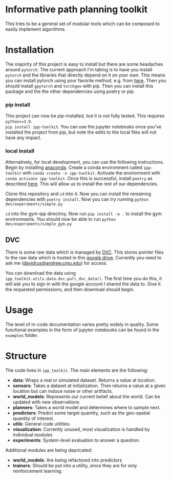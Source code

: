 # Informative path planning toolkit
This tries to be a general set of modular tools which can be composed to easily implement algorithms.

# Installation
The majority of this project is easy to install but there are some headaches around `pytorch`. The current approach I'm taking is to have you install `pytorch` and the libraries that directly depend on it on your own. This means you can install pytorch using your favorite method, e.g. from [here](https://pytorch.org/get-started/locally/). Then you should install `gpytorch` and `torchgeo` with pip. Then you can install this package and the the other dependencies using poetry or pip. 

### pip install
This project can now be pip-installed, but it is not fully tested. This requires `python>=3.9`.  
```pip install ipp-toolkit```. You can use the jupyter notebooks once you've installed the project from pip, but note the edits to the local files will not have any impact.

### local install
Alternatively, for local development, you can use the following instructions.
Begin by installing [anaconda](https://www.anaconda.com/). Create a conda environment called `ipp-toolkit` with `conda create -n ipp-toolkit`. 
Activate the environment with `conda activate ipp-toolkit`.
Once this is successful, install `poetry` as described [here](https://python-poetry.org/docs/). This will allow us to install the rest of our dependencies.

Clone this repository and `cd` into it. Now you can install the remaining dependencies with `poetry install`.
Now you can try running `python dev/experiments/simple.py`

`cd` into the gym-ipp directroy.  Now run `pip install -e .` to install the gym environments.  You should now be able to run `python dev/experiments/simple_gym.py`

## DVC
There is some raw data which is managed by [DVC](https://dvc.org/). This stores pointer files to the raw data which is hosted in this [google drive](https://drive.google.com/drive/folders/1P7nJfgDCAHHmpFVRupZxUpy8FGZMy2kd?usp=sharing). Currently you need to ask me (davidrus@andrew.cmu.edu) for access.

You can download the data using `ipp_toolkit.utils.data.dvc.pull_dvc_data()`. The first time you do this, it will ask you to sign in with the google account I shared the data to. Give it the requested permissions, and then download should begin. 

# Usage
The level of in-code documentation varies pretty widely in quality. Some functional examples in the form of jupyter notebooks can be found in the `examples` folder.

# Structure
The code lives in `ipp_toolkit`. The main elements are the following:
* **data**: Wraps a real or simulated dataset. Returns a value at location. 
* **sensors**: Takes a dataset at initialization. Then returns a value at a given location but can induce noise or other artifacts.
* **world_models**: Represents our current belief about the world. Can be updated with new observations
* **planners**: Takes a world model and determines where to sample next.
* **predictors**: Predict some target quantity, such as the geo-spatial quantity of interest.
* **utils**: General code utilities. 
* **visualization**:  Currently unused, most visualization is handled by individual modules
* **experiments**: System-level evaluation to answer a question.

Additional modules are being depricated:
* **world_models**: Are being refactored into predictors
* **trainers**: Should be put into a utility, since they are for only reinforcement learning.
